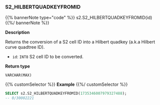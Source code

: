 ### S2_HILBERTQUADKEYFROMID

{{% bannerNote type="code" %}}
s2.S2_HILBERTQUADKEYFROMID(id)
{{%/ bannerNote %}}

**Description**

Returns the conversion of a S2 cell ID into a Hilbert quadkey (a.k.a Hilbert curve quadtree ID).

* `id`: `INT8` S2 cell ID to be converted.

**Return type**

`VARCHAR(MAX)`

{{% customSelector %}}
**Example**
{{%/ customSelector %}}

```sql
SELECT s2.S2_HILBERTQUADKEYFROMID(1735346007979327488);
-- 0/30002221
```